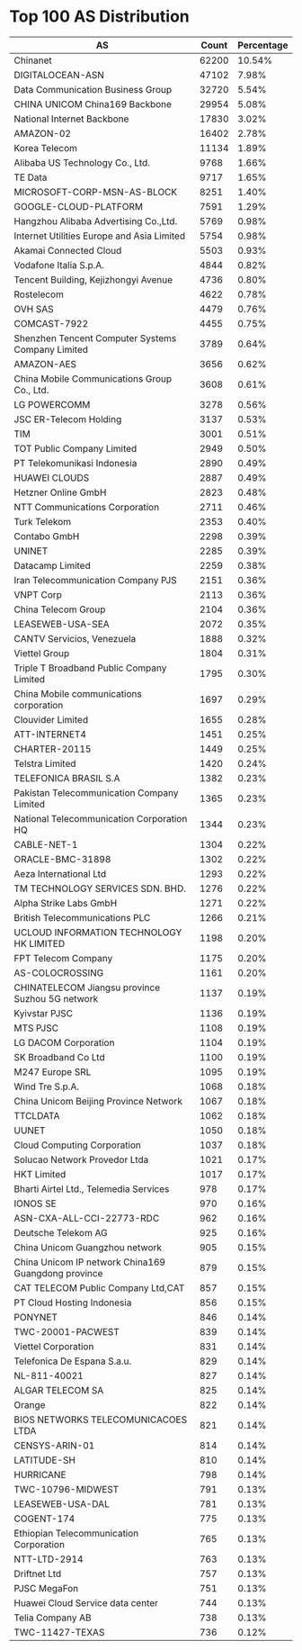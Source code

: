 # Top 100 AS Distribution
| AS | Count | Percentage |
|----|----|----|
| Chinanet | 62200 | 10.54% |
| DIGITALOCEAN-ASN | 47102 | 7.98% |
| Data Communication Business Group | 32720 | 5.54% |
| CHINA UNICOM China169 Backbone | 29954 | 5.08% |
| National Internet Backbone | 17830 | 3.02% |
| AMAZON-02 | 16402 | 2.78% |
| Korea Telecom | 11134 | 1.89% |
| Alibaba US Technology Co., Ltd. | 9768 | 1.66% |
| TE Data | 9717 | 1.65% |
| MICROSOFT-CORP-MSN-AS-BLOCK | 8251 | 1.40% |
| GOOGLE-CLOUD-PLATFORM | 7591 | 1.29% |
| Hangzhou Alibaba Advertising Co.,Ltd. | 5769 | 0.98% |
| Internet Utilities Europe and Asia Limited | 5754 | 0.98% |
| Akamai Connected Cloud | 5503 | 0.93% |
| Vodafone Italia S.p.A. | 4844 | 0.82% |
| Tencent Building, Kejizhongyi Avenue | 4736 | 0.80% |
| Rostelecom | 4622 | 0.78% |
| OVH SAS | 4479 | 0.76% |
| COMCAST-7922 | 4455 | 0.75% |
| Shenzhen Tencent Computer Systems Company Limited | 3789 | 0.64% |
| AMAZON-AES | 3656 | 0.62% |
| China Mobile Communications Group Co., Ltd. | 3608 | 0.61% |
| LG POWERCOMM | 3278 | 0.56% |
| JSC ER-Telecom Holding | 3137 | 0.53% |
| TIM | 3001 | 0.51% |
| TOT Public Company Limited | 2949 | 0.50% |
| PT Telekomunikasi Indonesia | 2890 | 0.49% |
| HUAWEI CLOUDS | 2887 | 0.49% |
| Hetzner Online GmbH | 2823 | 0.48% |
| NTT Communications Corporation | 2711 | 0.46% |
| Turk Telekom | 2353 | 0.40% |
| Contabo GmbH | 2298 | 0.39% |
| UNINET | 2285 | 0.39% |
| Datacamp Limited | 2259 | 0.38% |
| Iran Telecommunication Company PJS | 2151 | 0.36% |
| VNPT Corp | 2113 | 0.36% |
| China Telecom Group | 2104 | 0.36% |
| LEASEWEB-USA-SEA | 2072 | 0.35% |
| CANTV Servicios, Venezuela | 1888 | 0.32% |
| Viettel Group | 1804 | 0.31% |
| Triple T Broadband Public Company Limited | 1795 | 0.30% |
| China Mobile communications corporation | 1697 | 0.29% |
| Clouvider Limited | 1655 | 0.28% |
| ATT-INTERNET4 | 1451 | 0.25% |
| CHARTER-20115 | 1449 | 0.25% |
| Telstra Limited | 1420 | 0.24% |
| TELEFONICA BRASIL S.A | 1382 | 0.23% |
| Pakistan Telecommunication Company Limited | 1365 | 0.23% |
| National Telecommunication Corporation HQ | 1344 | 0.23% |
| CABLE-NET-1 | 1304 | 0.22% |
| ORACLE-BMC-31898 | 1302 | 0.22% |
| Aeza International Ltd | 1293 | 0.22% |
| TM TECHNOLOGY SERVICES SDN. BHD. | 1276 | 0.22% |
| Alpha Strike Labs GmbH | 1271 | 0.22% |
| British Telecommunications PLC | 1266 | 0.21% |
| UCLOUD INFORMATION TECHNOLOGY HK LIMITED | 1198 | 0.20% |
| FPT Telecom Company | 1175 | 0.20% |
| AS-COLOCROSSING | 1161 | 0.20% |
| CHINATELECOM Jiangsu province Suzhou 5G network | 1137 | 0.19% |
| Kyivstar PJSC | 1136 | 0.19% |
| MTS PJSC | 1108 | 0.19% |
| LG DACOM Corporation | 1104 | 0.19% |
| SK Broadband Co Ltd | 1100 | 0.19% |
| M247 Europe SRL | 1095 | 0.19% |
| Wind Tre S.p.A. | 1068 | 0.18% |
| China Unicom Beijing Province Network | 1067 | 0.18% |
| TTCLDATA | 1062 | 0.18% |
| UUNET | 1050 | 0.18% |
| Cloud Computing Corporation | 1037 | 0.18% |
| Solucao Network Provedor Ltda | 1021 | 0.17% |
| HKT Limited | 1017 | 0.17% |
| Bharti Airtel Ltd., Telemedia Services | 978 | 0.17% |
| IONOS SE | 970 | 0.16% |
| ASN-CXA-ALL-CCI-22773-RDC | 962 | 0.16% |
| Deutsche Telekom AG | 925 | 0.16% |
| China Unicom Guangzhou network | 905 | 0.15% |
| China Unicom IP network China169 Guangdong province | 879 | 0.15% |
| CAT TELECOM Public Company Ltd,CAT | 857 | 0.15% |
| PT Cloud Hosting Indonesia | 856 | 0.15% |
| PONYNET | 846 | 0.14% |
| TWC-20001-PACWEST | 839 | 0.14% |
| Viettel Corporation | 831 | 0.14% |
| Telefonica De Espana S.a.u. | 829 | 0.14% |
| NL-811-40021 | 827 | 0.14% |
| ALGAR TELECOM SA | 825 | 0.14% |
| Orange | 822 | 0.14% |
| BIOS NETWORKS TELECOMUNICACOES LTDA | 821 | 0.14% |
| CENSYS-ARIN-01 | 814 | 0.14% |
| LATITUDE-SH | 810 | 0.14% |
| HURRICANE | 798 | 0.14% |
| TWC-10796-MIDWEST | 791 | 0.13% |
| LEASEWEB-USA-DAL | 781 | 0.13% |
| COGENT-174 | 775 | 0.13% |
| Ethiopian Telecommunication Corporation | 765 | 0.13% |
| NTT-LTD-2914 | 763 | 0.13% |
| Driftnet Ltd | 757 | 0.13% |
| PJSC MegaFon | 751 | 0.13% |
| Huawei Cloud Service data center | 744 | 0.13% |
| Telia Company AB | 738 | 0.13% |
| TWC-11427-TEXAS | 736 | 0.12% |
